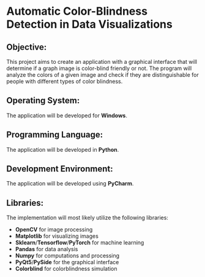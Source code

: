 # Automatic Color-Blindness Detection in Data Visualizations
## Objective:
This project aims to create an application with a graphical interface that will determine if a graph image is color-blind friendly or not. The program will analyze the colors of a given image and check if they are distinguishable for people with different types of color blindness.

## Operating System:
The application will be developed for **Windows**.

## Programming Language:
The application will be developed in **Python**.

## Development Environment:
The application will be developed using **PyCharm**.

## Libraries:
The implementation will most likely utilize the following libraries:

- **OpenCV** for image processing
- **Matplotlib** for visualizing images
- **Sklearn**/**Tensorflow**/**PyTorch** for machine learning
- **Pandas** for data analysis
- **Numpy** for computations and processing
- **PyQt5**/**PySide** for the graphical interface
- **Colorblind** for colorblindness simulation